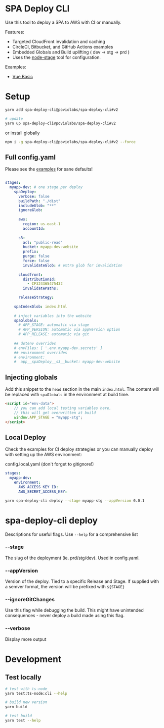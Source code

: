 # SPA Deploy CLI

Use this tool to deploy a SPA to AWS with CI or manually.

Features:
 - Targeted CloudFront invalidation and caching
 - CircleCI, Bitbucket, and  GitHub Actions examples
 - Embedded Globals and Build uplifting ( dev -> stg -> prd )
- Uses the [node-stage](https://github.com/poviolabs/node-stage) tool for configuration.

Examples:
 - [Vue Basic](./examples/vue-basic)

# Setup

```bash
yarn add spa-deploy-cli@poviolabs/spa-deploy-cli#v2

# update
yarn up spa-deploy-cli@poviolabs/spa-deploy-cli#v2
```

or install globally 

```bash
npm i -g spa-deploy-cli@poviolabs/spa-deploy-cli#v2 --force
```

## Full config.yaml

Please see the [examples](./examples/vue-basic/config.yaml) for sane defaults!

```yaml

stages:
  myapp-dev: # one stage per deploy
    spaDeploy:
      verbose: false
      buildPath: "./dist"
      includeGlob: "**"
      ignoreGlob:
        
      aws:
        region: us-east-1
        accountId:
        
      s3:
        acl: "public-read"
        bucket: myapp-dev-website
        prefix:
        purge: false
        force: false
        invalidateGlob: # extra glob for invalidation
      
      cloudfront:
        distributionId:
          - CF324365475432
        invalidatePaths:

      releaseStrategy:
  
    spaIndexGlob: index.html
  
    # inject variables into the website
    spaGlobals:
      # APP_STAGE: automatic via stage
      # APP_VERSION: automatic via appVersion option
      # APP_RELEASE: automatic via git
  
    ## dotenv overrides
    # envFiles: [ '.env.myapp-dev.secrets' ]
    ## environment overrides
    # environment:
    #  app__spaDeploy__s3__bucket: myapp-dev-website
```

## Injecting globals

Add this snippet to the `head` section in the main `index.html`.
The content will be replaced with `spaGlobals` in the environment
at build time.

```html
<script id="env-data">
    // you can add local testing variables here,
    // this will get overwritten at build
    window.APP_STAGE = "myapp-stg";
</script>
```

## Local Deploy

Check the examples for CI deploy strategies or you can manually deploy with setting up the AWS environment:

config.local.yaml  (don't forget to gitignore!)
```yaml
stages:
  myapp-dev:
    environment:
      AWS_ACCESS_KEY_ID: 
      AWS_SECRET_ACCESS_KEY:
```

```bash
yarn spa-deploy-cli deploy --stage myapp-stg --appVersion 0.0.1
```

# spa-deploy-cli deploy

Descriptions for useful flags. Use `--help` for a comprehensive list

### --stage

The slug of the deployment (ie. prd/stg/dev). Used in config.yaml.

### --appVersion

Version of the deploy. Tied to a specific Release and Stage. 
If supplied with a semver format, the version will be prefixed with `${STAGE}`

### --ignoreGitChanges

Use this flag while debugging the build. This might have unintended consequences - never deploy a build made using this flag.

### --verbose

Display more output

# Development

## Test locally

```bash
# test with ts-node
yarn test:ts-node:cli --help

# build new version
yarn build

# test build
yarn test --help
```
